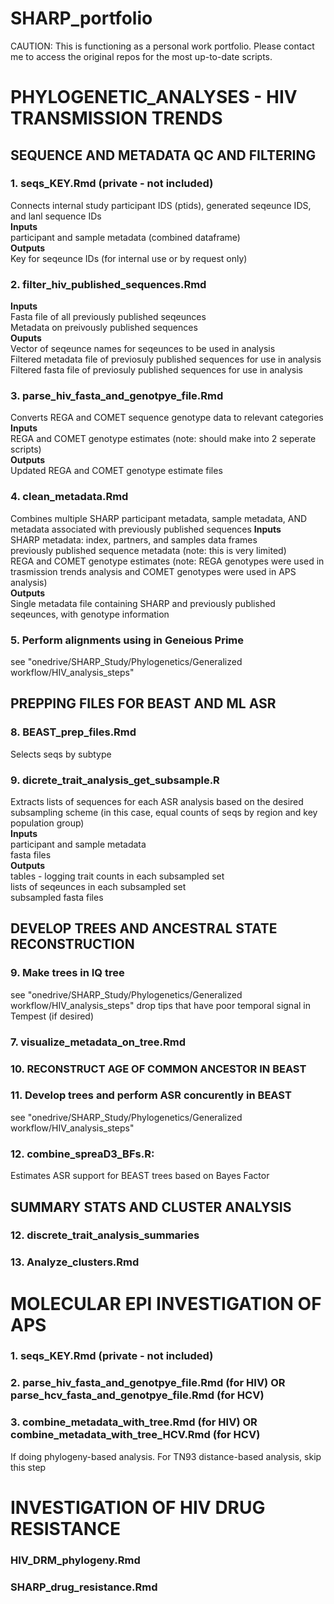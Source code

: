 # SHARP_portfolio
CAUTION: This is functioning as a personal work portfolio. Please contact me to access the original repos for the most up-to-date scripts.


# PHYLOGENETIC_ANALYSES - HIV TRANSMISSION TRENDS

## SEQUENCE AND METADATA QC AND FILTERING

### 1. seqs_KEY.Rmd (private - not included)
Connects internal study participant IDS (ptids), generated seqeunce IDS, and lanl sequence IDs  
**Inputs**  
participant and sample metadata (combined dataframe)  
**Outputs**  
Key for seqeunce IDs (for internal use or by request only)  
### 2. filter_hiv_published_sequences.Rmd  
**Inputs**  
Fasta file of all previously published seqeunces  
Metadata on preivously published sequences  
**Ouputs**  
Vector of seqeunce names for seqeunces to be used in analysis  
Filtered metadata file of previosuly published sequences for use in analysis  
Filtered fasta file of previosuly published sequences for use in analysis  
### 3. parse_hiv_fasta_and_genotpye_file.Rmd  
Converts REGA and COMET sequence genotype data to relevant categories
**Inputs**  
REGA and COMET genotype estimates (note: should make into 2 seperate scripts)  
**Outputs**   
Updated REGA and COMET genotype estimate files
### 4. clean_metadata.Rmd  
Combines multiple SHARP participant metadata, sample metadata, AND metadata associated with previously published sequences
**Inputs**  
SHARP metadata: index, partners, and samples data frames  
previously published sequence metadata (note: this is very limited)  
REGA and COMET genotype estimates (note: REGA genotypes were used in trasmission trends analysis and COMET genotypes were used in APS analysis)  
**Outputs**  
Single metadata file containing SHARP and previously published seqeunces, with genotype information  
### 5. Perform alignments using in Geneious Prime  
see "onedrive/SHARP_Study/Phylogenetics/Generalized workflow/HIV_analysis_steps"


## PREPPING FILES FOR BEAST AND ML ASR
### 8. BEAST_prep_files.Rmd
Selects seqs by subtype
### 9. dicrete_trait_analysis_get_subsample.R
Extracts lists of sequences for each ASR analysis based on the desired subsampling scheme (in this case, equal counts of seqs by region and key population group)  
**Inputs**  
participant and sample metadata  
fasta files  
**Outputs**  
tables - logging trait counts in each subsampled set  
lists of seqeunces in each subsampled set  
subsampled fasta files  


## DEVELOP TREES AND ANCESTRAL STATE RECONSTRUCTION
### 9. Make trees in IQ tree
see "onedrive/SHARP_Study/Phylogenetics/Generalized workflow/HIV_analysis_steps"
drop tips that have poor temporal signal in Tempest (if desired)
### 7. visualize_metadata_on_tree.Rmd
### 10. RECONSTRUCT AGE OF COMMON ANCESTOR IN BEAST
### 11. Develop trees and perform ASR concurently in BEAST
see "onedrive/SHARP_Study/Phylogenetics/Generalized workflow/HIV_analysis_steps"
### 12. combine_spreaD3_BFs.R:
Estimates ASR support for BEAST trees based on Bayes Factor


## SUMMARY STATS AND CLUSTER ANALYSIS
### 12. discrete_trait_analysis_summaries
### 13. Analyze_clusters.Rmd



# MOLECULAR EPI INVESTIGATION OF APS

### 1. seqs_KEY.Rmd (private - not included)
### 2. parse_hiv_fasta_and_genotpye_file.Rmd (for HIV) OR parse_hcv_fasta_and_genotpye_file.Rmd (for HCV) 
### 3. combine_metadata_with_tree.Rmd (for HIV) OR combine_metadata_with_tree_HCV.Rmd (for HCV)
If doing phylogeny-based analysis. For TN93 distance-based analysis, skip this step



# INVESTIGATION OF HIV DRUG RESISTANCE
### HIV_DRM_phylogeny.Rmd
### SHARP_drug_resistance.Rmd
